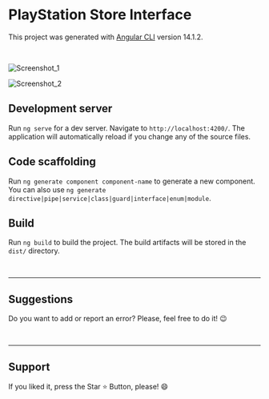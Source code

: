 # PlayStation Store Interface

This project was generated with [Angular CLI](https://github.com/angular/angular-cli) version 14.1.2.

<br>


![Screenshot_1](https://github.com/Chrysthy/Interface-PlayStation-Store/assets/126017173/8447291c-ec6d-42d2-a981-f3f4dfa3b6ab)

![Screenshot_2](https://github.com/Chrysthy/Interface-PlayStation-Store/assets/126017173/04723194-74df-4247-b1e5-c721dbf2ad9b)


## Development server

Run `ng serve` for a dev server. Navigate to `http://localhost:4200/`. The application will automatically reload if you change any of the source files.

## Code scaffolding

Run `ng generate component component-name` to generate a new component. You can also use `ng generate directive|pipe|service|class|guard|interface|enum|module`.

## Build

Run `ng build` to build the project. The build artifacts will be stored in the `dist/` directory.


<br>
<hr>
<h2> Suggestions </h2>
<p> Do you want to add or report an error? Please, feel free to do it! 😉 </p>

<br>
<hr>
<h2> Support </h2>
<p> If you liked it, press the Star ⭐ Button, please! 😄 </p>
